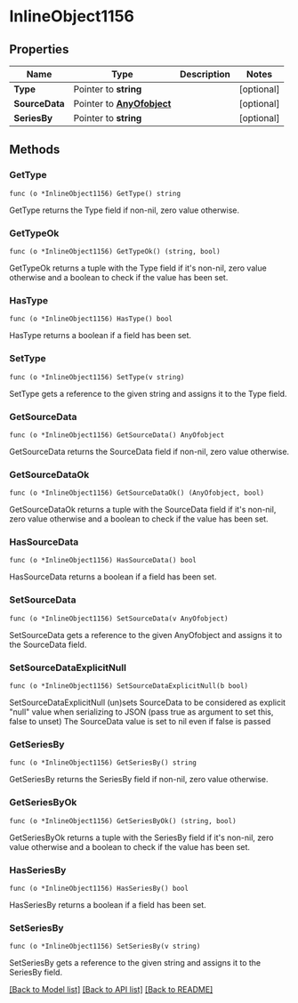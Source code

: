 # InlineObject1156

## Properties

Name | Type | Description | Notes
------------ | ------------- | ------------- | -------------
**Type** | Pointer to **string** |  | [optional] 
**SourceData** | Pointer to [**AnyOfobject**](anyOf&lt;object&gt;.md) |  | [optional] 
**SeriesBy** | Pointer to **string** |  | [optional] 

## Methods

### GetType

`func (o *InlineObject1156) GetType() string`

GetType returns the Type field if non-nil, zero value otherwise.

### GetTypeOk

`func (o *InlineObject1156) GetTypeOk() (string, bool)`

GetTypeOk returns a tuple with the Type field if it's non-nil, zero value otherwise
and a boolean to check if the value has been set.

### HasType

`func (o *InlineObject1156) HasType() bool`

HasType returns a boolean if a field has been set.

### SetType

`func (o *InlineObject1156) SetType(v string)`

SetType gets a reference to the given string and assigns it to the Type field.

### GetSourceData

`func (o *InlineObject1156) GetSourceData() AnyOfobject`

GetSourceData returns the SourceData field if non-nil, zero value otherwise.

### GetSourceDataOk

`func (o *InlineObject1156) GetSourceDataOk() (AnyOfobject, bool)`

GetSourceDataOk returns a tuple with the SourceData field if it's non-nil, zero value otherwise
and a boolean to check if the value has been set.

### HasSourceData

`func (o *InlineObject1156) HasSourceData() bool`

HasSourceData returns a boolean if a field has been set.

### SetSourceData

`func (o *InlineObject1156) SetSourceData(v AnyOfobject)`

SetSourceData gets a reference to the given AnyOfobject and assigns it to the SourceData field.

### SetSourceDataExplicitNull

`func (o *InlineObject1156) SetSourceDataExplicitNull(b bool)`

SetSourceDataExplicitNull (un)sets SourceData to be considered as explicit "null" value
when serializing to JSON (pass true as argument to set this, false to unset)
The SourceData value is set to nil even if false is passed
### GetSeriesBy

`func (o *InlineObject1156) GetSeriesBy() string`

GetSeriesBy returns the SeriesBy field if non-nil, zero value otherwise.

### GetSeriesByOk

`func (o *InlineObject1156) GetSeriesByOk() (string, bool)`

GetSeriesByOk returns a tuple with the SeriesBy field if it's non-nil, zero value otherwise
and a boolean to check if the value has been set.

### HasSeriesBy

`func (o *InlineObject1156) HasSeriesBy() bool`

HasSeriesBy returns a boolean if a field has been set.

### SetSeriesBy

`func (o *InlineObject1156) SetSeriesBy(v string)`

SetSeriesBy gets a reference to the given string and assigns it to the SeriesBy field.


[[Back to Model list]](../README.md#documentation-for-models) [[Back to API list]](../README.md#documentation-for-api-endpoints) [[Back to README]](../README.md)


